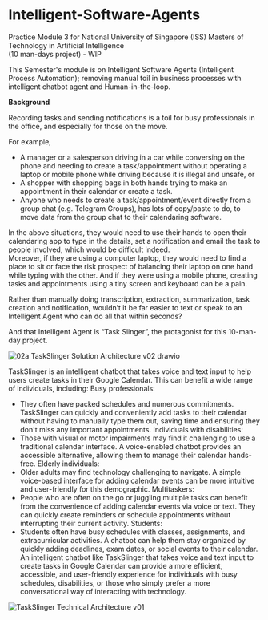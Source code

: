 # Intelligent-Software-Agents
Practice Module 3 for National University of Singapore (ISS) Masters of Technology in Artificial Intelligence
<br>(10 man-days project) - WIP

This Semester's module is on Intelligent Software Agents (Intelligent Process Automation); removing manual toil in business processes with intelligent chatbot agent and Human-in-the-loop. 

**Background**

Recording tasks and sending notifications is a toil for busy professionals in the office, and especially for those on the move. 

For example, 
-	A manager or a salesperson driving in a car while conversing on the phone and needing to create a task/appointment without operating a laptop or mobile phone while driving because it is illegal and unsafe, or 
-	A shopper with shopping bags in both hands trying to make an appointment in their calendar or create a task. 
-	Anyone who needs to create a task/appointment/event directly from a group chat (e.g. Telegram Groups), has lots of copy/paste to do, to move data from the group chat to their calendaring software.

In the above situations, they would need to use their hands to open their calendaring app to type in the details, set a notification and email the task to people involved, which would be difficult indeed.  
Moreover, if they are using a computer laptop, they would need to find a place to sit or face the risk prospect of balancing their laptop on one hand while typing with the other. And if they were using a mobile phone, creating tasks and appointments using a tiny screen and keyboard can be a pain.

Rather than manually doing transcription, extraction, summarization, task creation and notification, wouldn’t it be far easier to text or speak to an Intelligent Agent who can do all that within seconds?

And that Intelligent Agent is “Task Slinger”, the protagonist for this 10-man-day project.

![02a TaskSlinger Solution Architecture v02 drawio](https://github.com/atsui888/Intelligent-Software-Agents/assets/18540586/79c24eff-4235-49f3-ae67-5678e3198823)


TaskSlinger is an intelligent chatbot that takes voice and text input to help users create tasks in their Google Calendar. 
This can benefit a wide range of individuals, including:
Busy professionals: 
-	They often have packed schedules and numerous commitments. TaskSlinger can quickly and conveniently add tasks to their calendar without having to manually type them out, saving time and ensuring they don't miss any important appointments.
Individuals with disabilities: 
-	Those with visual or motor impairments may find it challenging to use a traditional calendar interface. A voice-enabled chatbot provides an accessible alternative, allowing them to manage their calendar hands-free.
Elderly individuals: 
-	Older adults may find technology challenging to navigate. A simple voice-based interface for adding calendar events can be more intuitive and user-friendly for this demographic.
Multitaskers: 
-	People who are often on the go or juggling multiple tasks can benefit from the convenience of adding calendar events via voice or text. They can quickly create reminders or schedule appointments without interrupting their current activity.
Students: 
-	Students often have busy schedules with classes, assignments, and extracurricular activities. A chatbot can help them stay organized by quickly adding deadlines, exam dates, or social events to their calendar.
An intelligent chatbot like TaskSlinger that takes voice and text input to create tasks in Google Calendar can provide a more efficient, accessible, and user-friendly experience for individuals with busy schedules, disabilities, or those who simply prefer a more conversational way of interacting with technology.


![TaskSlinger Technical Architecture v01](https://github.com/atsui888/Intelligent-Software-Agents/assets/18540586/f33eebdf-15c5-4988-b9f3-365cf501e596)

